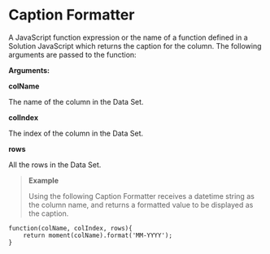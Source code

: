 
# Caption Formatter


A JavaScript function expression or the name of a function defined in a Solution JavaScript which returns the caption for the column. The following arguments are passed to the function:

**Arguments:**

**colName**

The name of the column in the Data Set.

**colIndex**

The index of the column in the Data Set.

**rows**

All the rows in the Data Set.


>**Example**
>
>Using the following Caption Formatter receives a datetime string as the column name, and returns a formatted value to be displayed as the caption.
>
    function(colName, colIndex, rows){		
        return moment(colName).format('MM-YYYY');
    }


